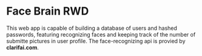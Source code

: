 # Face Brain RWD
This web app is capable of building a database of users and hashed passwords, featuring recognizing faces and keeping track of the number of submitte pictures in user profile. 
The face-recognizing api is provied by **clarifai.com**.
